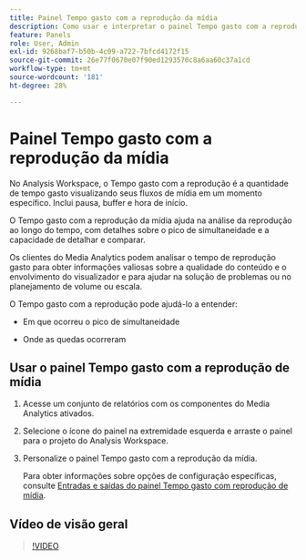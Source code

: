 ```yaml
---
title: Painel Tempo gasto com a reprodução da mídia
description: Como usar e interpretar o painel Tempo gasto com a reprodução de mídia no Analysis Workspace.
feature: Panels
role: User, Admin
exl-id: 9268baf7-b50b-4c09-a722-7bfcd4172f15
source-git-commit: 26e77f0670e07f90ed1293570c8a6aa60c37a1cd
workflow-type: tm+mt
source-wordcount: '181'
ht-degree: 28%

---
```


# Painel Tempo gasto com a reprodução da mídia

No Analysis Workspace, o Tempo gasto com a reprodução é a quantidade de tempo gasto visualizando seus fluxos de mídia em um momento específico. Inclui pausa, buffer e hora de início.

O Tempo gasto com a reprodução da mídia ajuda na análise da reprodução ao longo do tempo, com detalhes sobre o pico de simultaneidade e a capacidade de detalhar e comparar.

Os clientes do Media Analytics podem analisar o tempo de reprodução gasto para obter informações valiosas sobre a qualidade do conteúdo e o envolvimento do visualizador e para ajudar na solução de problemas ou no planejamento de volume ou escala.

O Tempo gasto com a reprodução pode ajudá-lo a entender:

* Em que ocorreu o pico de simultaneidade

* Onde as quedas ocorreram

## Usar o painel Tempo gasto com a reprodução de mídia

1. Acesse um conjunto de relatórios com os componentes do Media Analytics ativados.

1. Selecione o ícone do painel na extremidade esquerda e arraste o painel para o projeto do Analysis Workspace.

1. Personalize o painel Tempo gasto com a reprodução da mídia.

   Para obter informações sobre opções de configuração específicas, consulte [Entradas e saídas do painel Tempo gasto com reprodução de mídia](/help/analyze/analysis-workspace/c-panels/media-playback-timespent/panel-inputs-outputs.md).

## Vídeo de visão geral

>[!VIDEO](https://video.tv.adobe.com/v/338699)
